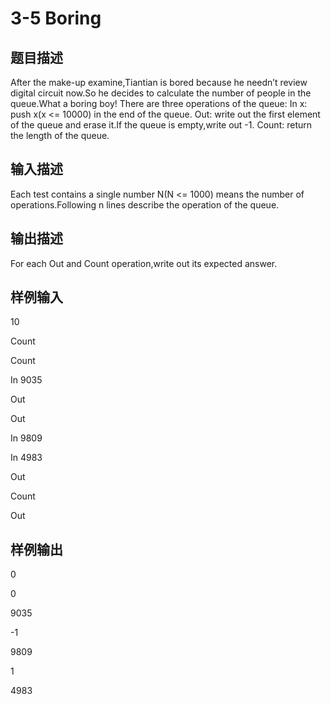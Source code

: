 # 3-5 Boring

## 题目描述
After the make-up examine,Tiantian is bored because he needn’t review digital circuit now.So he decides to calculate the number of people in the queue.What a boring boy!
There are three operations of the queue:
In x: push x(x <= 10000) in the end of the queue.
Out: write out the first element of the queue and erase it.If the queue is empty,write out -1.
Count: return the length of the queue.

## 输入描述
Each test contains a single number N(N <= 1000) means the number of operations.Following n lines describe the operation of the queue.

## 输出描述
For each Out and Count operation,write out its expected answer.

## 样例输入
10

Count

Count

In 9035

Out

Out

In 9809

In 4983

Out

Count

Out

## 样例输出
0

0

9035

-1

9809

1

4983

